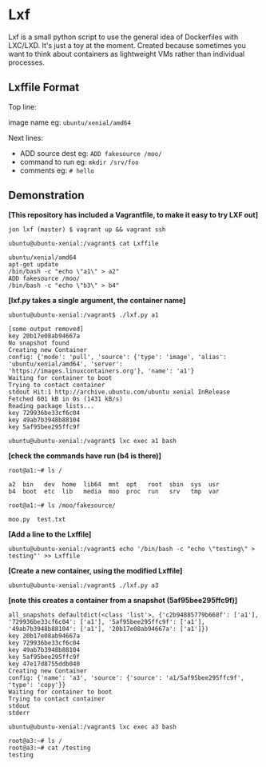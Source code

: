 Lxf
===
Lxf is a small python script to use the general idea of Dockerfiles with LXC/LXD.
It's just a toy at the moment. Created because sometimes you want to think about
containers as lightweight VMs rather than individual processes.

Lxffile Format
--------------

Top line:

image name eg: `ubuntu/xenial/amd64`

Next lines:

 - ADD source dest eg: `ADD fakesource /moo/`
 - command to run eg: `mkdir /srv/foo`
 - comments eg: `# hello`

Demonstration
---------------------

**[This repository has included a Vagrantfile, to make it easy to try LXF out]**

`jon lxf (master) $ vagrant up && vagrant ssh`

`ubuntu@ubuntu-xenial:/vagrant$ cat Lxffile`

```
ubuntu/xenial/amd64
apt-get update
/bin/bash -c "echo \"a1\" > a2"
ADD fakesource /moo/
/bin/bash -c "echo \"b3\" > b4"
```

**[lxf.py takes a single argument, the container name]**

`ubuntu@ubuntu-xenial:/vagrant$ ./lxf.py a1`

```
[some output removed]
key 20b17e08ab94667a
No snapshot found
Creating new Container
config: {'mode': 'pull', 'source': {'type': 'image', 'alias': 'ubuntu/xenial/amd64', 'server': 'https://images.linuxcontainers.org'}, 'name': 'a1'}
Waiting for container to boot
Trying to contact container
stdout Hit:1 http://archive.ubuntu.com/ubuntu xenial InRelease
Fetched 601 kB in 0s (1431 kB/s)
Reading package lists...
key 729936be33cf6c04
key 49ab7b3948b88104
key 5af95bee295ffc9f
```

`ubuntu@ubuntu-xenial:/vagrant$ lxc exec a1 bash`

**[check the commands have run (b4 is there)]**

`root@a1:~# ls /`

```
a2  bin   dev  home  lib64  mnt  opt   root  sbin  sys  usr
b4  boot  etc  lib   media  moo  proc  run   srv   tmp  var
```

`root@a1:~# ls /moo/fakesource/`

`moo.py  test.txt`

**[Add a line to the Lxffile]**

`ubuntu@ubuntu-xenial:/vagrant$ echo '/bin/bash -c "echo \"testing\" > testing"' >> Lxffile`

**[Create a new container, using the modified Lxffile]**

`ubuntu@ubuntu-xenial:/vagrant$ ./lxf.py a3`

**[note this creates a container from a snapshot (5af95bee295ffc9f)]**

```
all_snapshots defaultdict(<class 'list'>, {'c2b94885779b668f': ['a1'], '729936be33cf6c04': ['a1'], '5af95bee295ffc9f': ['a1'], '49ab7b3948b88104': ['a1'], '20b17e08ab94667a': ['a1']})
key 20b17e08ab94667a
key 729936be33cf6c04
key 49ab7b3948b88104
key 5af95bee295ffc9f
key 47e17d8755ddb040
Creating new Container
config: {'name': 'a3', 'source': {'source': 'a1/5af95bee295ffc9f', 'type': 'copy'}}
Waiting for container to boot
Trying to contact container
stdout
stderr
```

`ubuntu@ubuntu-xenial:/vagrant$ lxc exec a3 bash`

```
root@a3:~# ls /
root@a3:~# cat /testing
testing
```
